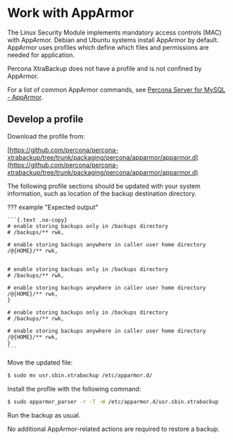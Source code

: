 # Work with AppArmor

The Linux Security Module implements mandatory access controls (MAC) with AppArmor. Debian and Ubuntu systems install AppArmor by default. AppArmor uses profiles which define which files and permissions are needed for application.

Percona XtraBackup does not have a profile and is not confined by AppArmor.

For a list of common AppArmor commands, see [Percona Server for MySQL - AppArmor].

## Develop a profile

Download the profile from:

[https://github.com/percona/percona-xtrabackup/tree/trunk/packaging/percona/apparmor/apparmor.d](https://github.com/percona/percona-xtrabackup/tree/trunk/packaging/percona/apparmor/apparmor.d)

The following profile sections should be updated with your system information, such as location of the backup destination directory.

??? example "Expected output"

    ```{.text .no-copy}
    # enable storing backups only in /backups directory
    # /backups/** rwk,

    # enable storing backups anywhere in caller user home directory
    /@{HOME}/** rwk,


    # enable storing backups only in /backups directory
    # /backups/** rwk,

    # enable storing backups anywhere in caller user home directory
    /@{HOME}/** rwk,
    }

    # enable storing backups only in /backups directory
    # /backups/** rwk,

    # enable storing backups anywhere in caller user home directory
    /@{HOME}/** rwk,
    }
    ```

Move the updated file:

```{.bash data-prompt="$"}
$ sudo mv usr.sbin.xtrabackup /etc/apparmor.d/
```

Install the profile with the following command:

```{.bash data-prompt="$"}
$ sudo apparmor_parser -r -T -W /etc/apparmor.d/usr.sbin.xtrabackup
```

Run the backup as usual.

No additional AppArmor-related actions are required to restore a backup.

[Percona Server for MySQL - AppArmor]: https://www.percona.com/percona-server/innovation-release/apparmor.html